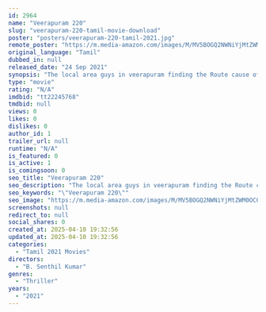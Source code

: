 ```yaml
---
id: 2964
name: "Veerapuram 220"
slug: "veerapuram-220-tamil-movie-download"
poster: "posters/veerapuram-220-tamil-2021.jpg"
remote_poster: "https://m.media-amazon.com/images/M/MV5BOGQ2NWNiYjMtZWM0OC00ZTllLThkOWUtZTE3OThjMTE2OTJkXkEyXkFqcGdeQXVyMTA4MzQ4NzMw._V1_SX300.jpg"
original_language: "Tamil"
dubbed_in: null
released_date: "24 Sep 2021"
synopsis: "The local area guys in veerapuram finding the Route cause of unidentified accidents in their home town. This story is based on true incident"
type: "movie"
rating: "N/A"
imdbid: "tt22245768"
tmdbid: null
views: 0
likes: 0
dislikes: 0
author_id: 1
trailer_url: null
runtime: "N/A"
is_featured: 0
is_active: 1
is_comingsoon: 0
seo_title: "Veerapuram 220"
seo_description: "The local area guys in veerapuram finding the Route cause of unidentified accidents in their home town. This story is based on true incident"
seo_keywords: "\"Veerapuram 220\""
seo_image: "https://m.media-amazon.com/images/M/MV5BOGQ2NWNiYjMtZWM0OC00ZTllLThkOWUtZTE3OThjMTE2OTJkXkEyXkFqcGdeQXVyMTA4MzQ4NzMw._V1_SX300.jpg"
screenshots: null
redirect_to: null
social_shares: 0
created_at: 2025-04-10 19:32:56
updated_at: 2025-04-10 19:32:56
categories:
  - "Tamil 2021 Movies"
directors:
  - "B. Senthil Kumar"
genres:
  - "Thriller"
years:
  - "2021"
---
```

